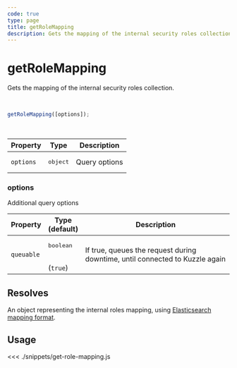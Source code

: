 ```yaml
---
code: true
type: page
title: getRoleMapping
description: Gets the mapping of the internal security roles collection.
---
```


# getRoleMapping

Gets the mapping of the internal security roles collection.

<br />

```js
getRoleMapping([options]);
```

<br />

| Property | Type | Description |
| --- | --- | --- |
| `options` | <pre>object</pre> | Query options |

### options

Additional query options

| Property | Type<br />(default) | Description |
| --- | --- | --- |
| `queuable` | <pre>boolean</pre><br />(`true`) | If true, queues the request during downtime, until connected to Kuzzle again |

## Resolves

An object representing the internal roles mapping, using [Elasticsearch mapping format](https://www.elastic.co/guide/en/elasticsearch/reference/7.3/mapping.html).

## Usage

<<< ./snippets/get-role-mapping.js
